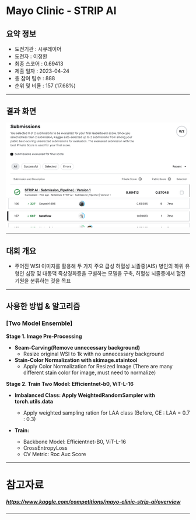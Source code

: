 # Mayo Clinic - STRIP AI

## 요약 정보
* 도전기관 : 시큐레이어
* 도전자 : 이정환
* 최종 스코어 : 0.69413
* 제출 일자 : 2023-04-24
* 총 참여 팀수 : 888
* 순위 및 비율 : 157 (17.68%)
___
## 결과 화면

![final_rank_and_score](./img/STRIPAI_Final_Score.png)
![final_rank_and_score](./img/STRIPAI_Final_Rank.png)
___
## 대회 개요
- 주어진 WSI 이미지를 활용해 두 가지 주요 급성 허혈성 뇌졸중(AIS) 병인의 하위 유형인 심장 및 대동맥 죽상경화증을 구별하는 모델을 구축, 허혈성 뇌졸중에서 혈전 기원을 분류하는 것을 목표
___
## 사용한 방법 & 알고리즘
### **[Two Model Ensemble]**  
**Stage 1. Image Pre-Processing**  
* **Seam-Carving(Remove unnecessary background)**
    - Resize original WSI to 1k with no unnecessary background
* **Stain-Color Normalization with skimage.staintool**
    - Apply Color Normalization for Resized Image
        (There are many different stain color for image, must need to normalize)  

**Stage 2. Train Two Model: Efficientnet-b0, ViT-L-16**  
* **Imbalanced Class: Apply WeightedRandomSampler with torch.utils.data**  
    - Apply weighted sampling ration for LAA class (Before, CE : LAA = 0.7 : 0.3)

* **Train:**  
    - Backbone Model: Efficientnet-B0, ViT-L-16
    - CrossEntropyLoss 
    - CV Metric: Roc Auc Score
___
# 참고자료  
##### https://www.kaggle.com/competitions/mayo-clinic-strip-ai/overview
___